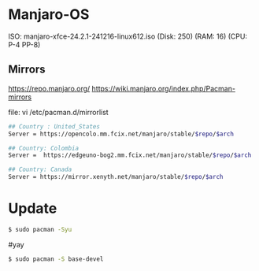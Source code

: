# Manjaro-OS
ISO: manjaro-xfce-24.2.1-241216-linux612.iso (Disk: 250) (RAM: 16) (CPU: P-4 PP-8)

## Mirrors
https://repo.manjaro.org/
https://wiki.manjaro.org/index.php/Pacman-mirrors

file: vi /etc/pacman.d/mirrorlist 
```bash
## Country : United_States
Server = https://opencolo.mm.fcix.net/manjaro/stable/$repo/$arch

## Country: Colombia
Server =  https://edgeuno-bog2.mm.fcix.net/manjaro/stable/$repo/$arch

## Country: Canada
Server = https://mirror.xenyth.net/manjaro/stable/$repo/$arch

```

# Update
```bash
$ sudo pacman -Syu
```

#yay
```bash
$ sudo pacman -S base-devel
```

